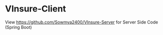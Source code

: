 # VInsure-Client

View https://github.com/Sowmya2400/VInsure-Server for Server Side Code (Spring Boot)
